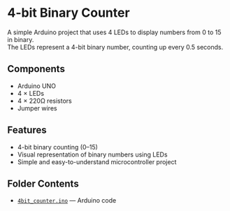 # 4-bit Binary Counter

A simple Arduino project that uses 4 LEDs to display numbers from 0 to 15 in binary.  
The LEDs represent a 4-bit binary number, counting up every 0.5 seconds.

## Components
- Arduino UNO
- 4 × LEDs
- 4 × 220Ω resistors
- Jumper wires

## Features
- 4-bit binary counting (0–15)
- Visual representation of binary numbers using LEDs
- Simple and easy-to-understand microcontroller project

## Folder Contents
- [`4bit_counter.ino`](4bit_counter.ino) — Arduino code
